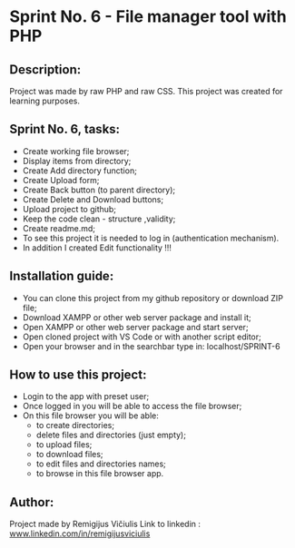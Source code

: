 # Sprint No. 6 - File manager tool with PHP

## Description:

Project was made by raw PHP and raw CSS. This project was created for learning purposes.

## Sprint No. 6, tasks:

* Create working file browser;
* Display items from directory;
* Create Add directory function;
* Create Upload form;
* Create Back button (to parent directory);
* Create Delete and Download buttons;
* Upload project to github;
* Keep the code clean - structure ,validity;
* Create readme.md;
* To see this project it is needed to log in (authentication mechanism).
* In addition I created Edit functionality !!!

## Installation guide:
  
*   You can clone this project from my github repository or download ZIP file;
*   Download XAMPP or other web server package and install it;
*   Open XAMPP or other web server package and start server;
*   Open cloned project with VS Code or with another script editor;
*   Open your browser and in the searchbar type in: localhost/SPRINT-6

## How to use this project:
*   Login to the app with preset user;
*   Once logged in you will be able to access the file browser;
*   On this file browser you will be able:
    * to create directories;
    * delete files and directories (just empty);
    * to upload files;
    * to download files;
    * to edit files and directories names;
    * to browse in this file browser app.

## Author:

Project made by Remigijus Vičiulis
Link to linkedin : www.linkedin.com/in/remigijusviciulis
